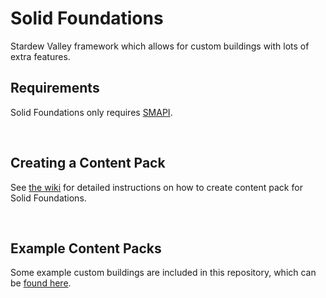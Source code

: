 # Solid Foundations
Stardew Valley framework which allows for custom buildings with lots of extra features. 
 
## Requirements
Solid Foundations only requires [SMAPI](https://smapi.io/).

&nbsp;
## Creating a Content Pack
See [the wiki](https://github.com/Floogen/SolidFoundations/wiki) for detailed instructions on how to create content pack for Solid Foundations.

&nbsp;
## Example Content Packs
Some example custom buildings are included in this repository, which can be [found here](https://github.com/Floogen/SolidFoundations/tree/development/SolidFoundations/Examples).
